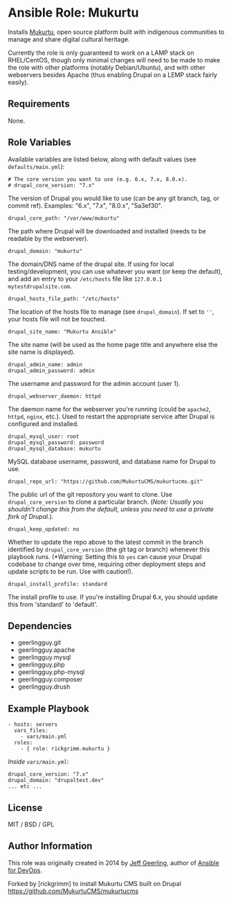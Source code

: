 # Ansible Role: Mukurtu

Installs [Mukurtu](https://github.com/MukurtuCMS/mukurtucms), open source platform built with indigenous communities to manage and share digital cultural heritage.

Currently the role is only guaranteed to work on a LAMP stack on RHEL/CentOS, though only minimal changes will need to be made to make the role with other platforms (notably Debian/Ubuntu), and with other webservers besides Apache (thus enabling Drupal on a LEMP stack fairly easily).

## Requirements

None.

## Role Variables

Available variables are listed below, along with default values (see `defaults/main.yml`):

    # The core version you want to use (e.g. 6.x, 7.x, 8.0.x).
    # drupal_core_version: "7.x"

The version of Drupal you would like to use (can be any git branch, tag, or commit ref). Examples: "6.x", "7.x", "8.0.x", "5a3ef30".

    drupal_core_path: "/var/www/mukurtu"

The path where Drupal will be downloaded and installed (needs to be readable by the webserver).

    drupal_domain: "mukurtu"

The domain/DNS name of the drupal site. If using for local testing/development, you can use whatever you want (or keep the default), and add an entry to your `/etc/hosts` file like `127.0.0.1 mytestdrupalsite.com`.

    drupal_hosts_file_path: "/etc/hosts"

The location of the hosts file to manage (see `drupal_domain`). If set to `''`, your hosts file will not be touched.

    drupal_site_name: "Mukurtu Ansible"

The site name (will be used as the home page title and anywhere else the site name is displayed).

    drupal_admin_name: admin
    drupal_admin_password: admin

The username and password for the admin account (user 1).

    drupal_webserver_daemon: httpd

The daemon name for the webserver you're running (could be `apache2`, `httpd`, `nginx`, etc.). Used to restart the appropriate service after Drupal is configured and installed.

    drupal_mysql_user: root
    drupal_mysql_password: password
    drupal_mysql_database: mukurtu

MySQL database username, password, and database name for Drupal to use.

    drupal_repo_url: "https://github.com/MukurtuCMS/mukurtucms.git"

The public url of the git repository you want to clone. Use `drupal_core_version` to clone a particular branch. (*Note: Usually you shouldn't change this from the default, unless you need to use a private fork of Drupal.*).

    drupal_keep_updated: no

Whether to update the repo above to the latest commit in the branch identified by `drupal_core_version` (the git tag or branch) whenever this playbook runs. (*Warning: Setting this to `yes` can cause your Drupal codebase to change over time, requiring other deployment steps and update scripts to be run. Use with caution!).

    drupal_install_profile: standard

The install profile to use. If you're installing Drupal 6.x, you should update this from 'standard' to 'default'.

## Dependencies

  - geerlingguy.git
  - geerlingguy.apache
  - geerlingguy.mysql
  - geerlingguy.php
  - geerlingguy.php-mysql
  - geerlingguy.composer
  - geerlingguy.drush

## Example Playbook

    - hosts: servers
      vars_files:
        - vars/main.yml
      roles:
        - { role: rickgrimm.mukurtu }

*Inside `vars/main.yml`*:

    drupal_core_version: "7.x"
    drupal_domain: "drupaltest.dev"
    ... etc ...

## License

MIT / BSD / GPL

## Author Information

This role was originally created in 2014 by [Jeff Geerling](http://www.jeffgeerling.com/), author of [Ansible for DevOps](https://www.ansiblefordevops.com/).

Forked by [rickgrimm] to install Mukurtu CMS built on Drupal https://github.com/MukurtuCMS/mukurtucms
